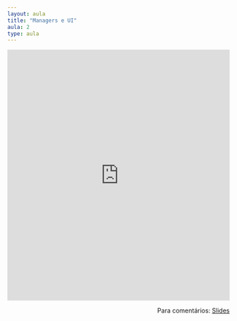 ```yaml
---
layout: aula
title: "Managers e UI"
aula: 2
type: aula
---
```


<iframe src="https://docs.google.com/presentation/d/e/2PACX-1vT4d6R2hdiJQHn5K3cpULWWDSShhwvwv4IOkuig7js5CjYS_J6CmrtrcJjjpVgjXz-syXnj-UsD3mIY/embed?start=false&loop=false&delayms=3000" frameborder="0" width="100%" height="569" allowfullscreen="true" mozallowfullscreen="true" webkitallowfullscreen="true"></iframe>

<span style="float:right">Para comentários: [Slides](https://docs.google.com/presentation/d/16Gx7T-SiPapck_T7rLiA0IWX930ktphnzpv0ThfCSGU/edit?usp=sharing)</span>
